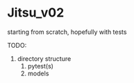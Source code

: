 # Jitsu_v02

starting from scratch, hopefully with tests

TODO:
1. directory structure
    1. pytest(s)
    2. models


